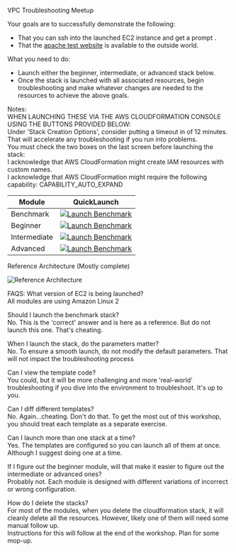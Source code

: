 VPC Troubleshooting Meetup  

Your goals are to successfully demonstrate the following:  
* That you can ssh into the launched EC2 instance and get a prompt  .
* That the [apache test website](https://cloudbutton-meetups.s3-us-west-2.amazonaws.com/EC2/apache_success.png) is available to the outside world.

What you need to do:  
* Launch either the beginner, intermediate, or advanced stack below. 
* Once the stack is launched with all associated resources, begin troubleshooting and make whatever changes are needed to the resources to achieve the above goals.

Notes:  
WHEN LAUNCHING THESE VIA THE AWS CLOUDFORMATION CONSOLE USING THE BUTTONS PROVIDED BELOW:  
Under 'Stack Creation Options', consider putting a timeout in of 12 minutes.  That will accelerate any troubleshooting if you run into problems.  
You must check the two boxes on the last screen before launching the stack:  
I acknowledge that AWS CloudFormation might create IAM resources with custom names.  
I acknowledge that AWS CloudFormation might require the following capability: CAPABILITY_AUTO_EXPAND  


|Module          | QuickLaunch |
|----------------|--------------|
|Benchmark| [![Launch Benchmark](https://s3.amazonaws.com/cloudformation-examples/cloudformation-launch-stack.png)](https://console.aws.amazon.com/cloudformation/home?region=us-west-2#/stacks/new?stackName=vpc-meetup-benchmark&templateURL=hhttps://cloudbutton-meetups.s3-us-west-2.amazonaws.com/VPC/CloudFormation/vpc_subnets_create_meetup-benchmark.yaml)|
|Beginner| [![Launch Benchmark](https://s3.amazonaws.com/cloudformation-examples/cloudformation-launch-stack.png)](https://console.aws.amazon.com/cloudformation/home?region=us-west-2#/stacks/new?stackName=vpc-meetup-beginner&templateURL=hhttps://cloudbutton-meetups.s3-us-west-2.amazonaws.com/VPC/CloudFormation/vpc_subnets_create_meetup-beginner.yaml)|
|Intermediate| [![Launch Benchmark](https://s3.amazonaws.com/cloudformation-examples/cloudformation-launch-stack.png)](https://console.aws.amazon.com/cloudformation/home?region=us-west-2#/stacks/new?stackName=vpc-meetup-intermediate&templateURL=hhttps://cloudbutton-meetups.s3-us-west-2.amazonaws.com/VPC/CloudFormation/vpc_subnets_create_meetup-intermediate.yaml)|
|Advanced| [![Launch Benchmark](https://s3.amazonaws.com/cloudformation-examples/cloudformation-launch-stack.png)](https://console.aws.amazon.com/cloudformation/home?region=us-west-2#/stacks/new?stackName=vpc-meetup-advanced&templateURL=hhttps://cloudbutton-meetups.s3-us-west-2.amazonaws.com/VPC/CloudFormation/vpc_subnets_create_meetup-advanced.yaml)|


Reference Architecture (Mostly complete)

![Reference Architecture](https://cloudbutton-meetups.s3-us-west-2.amazonaws.com/RefArch/RefArch-VPCMeetup.jpeg)


FAQS:
What version of EC2 is being launched?  
All modules are using Amazon Linux 2
  
Should I launch the benchmark stack?  
No.  This is the 'correct' answer and is here as a reference.  But do not launch this one.  That's cheating.

When I launch the stack, do the parameters matter?  
No. To ensure a smooth launch, do not modify the default parameters.  That will not impact the troubleshooting process

Can I view the template code?  
You could, but it will be more challenging and more 'real-world' troubleshooting if you dive into the environment to troubleshoot.  It's up to you.

Can I diff different templates?  
No.  Again...cheating.  Don't do that. To get the most out of this workshop, you should treat each template as a separate exercise.

Can I launch more than one stack at a time?  
Yes.  The templates are configured so you can launch all of them at once.  Although I suggest doing one at a time.

If I figure out the beginner module, will that make it easier to figure out the intermediate or advanced ones?  
Probably not.  Each module is designed with different variations of incorrect or wrong configuration.

How do I delete the stacks?  
For most of the modules, when you delete the cloudformation stack, it will cleanly delete all the resources.  However, likely one of them will need some manual follow up.  
Instructions for this will follow at the end of the workshop.  Plan for some mop-up.

